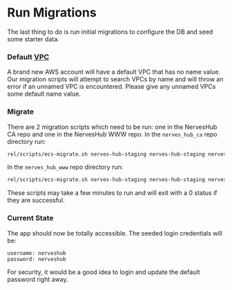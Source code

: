 # Run Migrations

The last thing to do is run initial migrations to configure the DB and seed some starter data.

### Default [VPC](https://aws.amazon.com/vpc/)

A brand new AWS account will have a default VPC that has no name value. Our migration scripts will attempt to search VPCs by name and will throw an error if an unnamed VPC is encountered. Please give any unnamed VPCs some default name value.

### Migrate

There are 2 migration scripts which need to be run: one in the NervesHub CA repo and one in the NervesHub WWW repo. In the `nerves_hub_ca` repo directory run:

```bash
rel/scripts/ecs-migrate.sh nerves-hub-staging nerves-hub-staging nerves-hub-staging-ca nerves-hub-staging-ca-sg
```

In the `nerves_hub_www` repo directory run:

```bash
rel/scripts/ecs-migrate.sh nerves-hub-staging nerves-hub-staging nerves-hub-staging-www nerves-hub-staging-web-sg
```

These scripts may take a few minutes to run and will exit with a 0 status if they are successful.

### Current State

The app should now be totally accessible. The seeded login credentials will be:

```
username: nerveshub
password: nerveshub
```

For security, it would be a good idea to login and update the default password right away.
